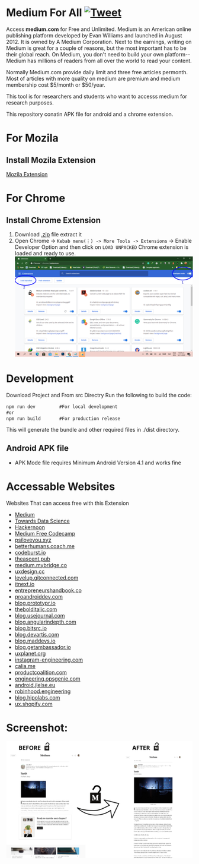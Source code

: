 # Medium For All [![Tweet](https://img.shields.io/twitter/url/http/shields.io.svg?style=social)](https://twitter.com/intent/tweet?text=Thanks+%40theSafdarkhan+for+this+open+source+Tool+that+is+able+to+open+31+Sites+for+free+including+Medium.com&url=https://github.com/msafdarkhan/medium_forall&hashtags=medium,hackernoon,thanksSafdarkhan)

Access **medium.com** for Free and Unlimited. Medium is an American online publishing platform developed by Evan Williams and launched in August 2012. It is owned by A Medium Corporation. Next to the earnings, writing on Medium is great for a couple of reasons, but the most important has to be their global reach. On Medium, you don't need to build your own platform--Medium has millions of readers from all over the world to read your content.

Normally Medium.com provide daily limit and three free articles permonth. Most of articles with more quality on medium are premium and medium membership cost $5/month or $50/year. 

This tool is for researchers and students who want to accesss medium for research purposes.

This repository conatin APK file for android and a chrome extension.

# For Mozila 
## Install Mozila Extension
 [Mozila Extension](https://addons.mozilla.org/en-US/firefox/addon/medium-unlimited-read-for-free/)

# For Chrome
## Install Chrome Extension 
1. Download [.zip](https://github.com/msafdarkhan/medium_forall/blob/main/Medium%20Chrome%20Extension%20By%20Safdar%20Khan.zip) file extract it 
1. Open Chrome -> `Kebab menu(⋮) -> More Tools -> Extensions` -> Enable Developer Option and then click on `LOAD UNPACKED`
Chrome extension is loaded and ready to use.
![alt text](https://github.com/msafdarkhan/medium_forall/raw/main/screenshot/Install.jpg "Install in Chrome")

# Development

Download Project and From src Directry Run the following to build the code:

```
npm run dev         #For local development
#or
npm run build       #For production release
```

This will generate the bundle and other required files in ./dist directory.

## Android APK file
- APK Mode file requires Minimum Android Version 4.1 and works fine

# Accessable Websites
Websites That can access free with this Extension 
  -  [Medium](https://medium.com)
  -  [Towards Data Science](https://towardsdatascience.com)
  -  [Hackernoon](https://hackernoon.com)
  -  [Medium Free Codecamp](https://medium.freecodecamp.org)
  -  [psiloveyou.xyz](https://psiloveyou.xyz)
  -  [betterhumans.coach.me](https://betterhumans.coach.me)
  -  [codeburst.io](https://codeburst.io)
  -  [theascent.pub](https://theascent.pub)
  -  [medium.mybridge.co](https://medium.mybridge.co)
  -  [uxdesign.cc](https://uxdesign.cc)
  -  [levelup.gitconnected.com](https://levelup.gitconnected.com)
  -  [itnext.io](https://itnext.io)
  -  [entrepreneurshandbook.co](https://entrepreneurshandbook.co)
  -  [proandroiddev.com](https://proandroiddev.com)
  -  [blog.prototypr.io](https://blog.prototypr.io)
  -  [thebolditalic.com](https://thebolditalic.com)
  -  [blog.usejournal.com](https://blog.usejournal.com)
  -  [blog.angularindepth.com](https://blog.angularindepth.com)
  -  [blog.bitsrc.io](https://blog.bitsrc.io)
  -  [blog.devartis.com](https://blog.devartis.com)
  -  [blog.maddevs.io](https://blog.maddevs.io)
  -  [blog.getambassador.io](https://blog.getambassador.io)
  -  [uxplanet.org](https://uxplanet.org)
  -  [instagram-engineering.com](https://instagram-engineering.com)
  -  [calia.me](https://calia.me)
  -  [productcoalition.com](https://productcoalition.com)
  -  [engineering.opsgenie.com](https://engineering.opsgenie.com)
  -  [android.jlelse.eu](https://android.jlelse.eu)
  -  [robinhood.engineering](https://robinhood.engineering)
  -  [blog.hipolabs.com](https://blog.hipolabs.com)
  -  [ux.shopify.com](https://ux.shopify.com)
  
  
# Screenshot:
![alt text](https://github.com/msafdarkhan/medium_forall/raw/main/screenshot/screenshot.png "Before after comparison")
